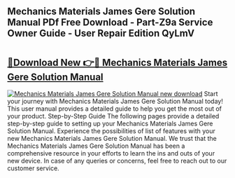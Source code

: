 ## Mechanics Materials James Gere Solution Manual PDf Free Download - Part-Z9a Service Owner Guide - User Repair Edition QyLmV

# <h2><a href="http://bc65505.oget.top/?id=Mechanics+Materials+James+Gere+Solution+Manual">🔗Download New 👉🔴 Mechanics Materials James Gere Solution Manual</a></h2>

[![Mechanics Materials James Gere Solution Manual new download](https://i.imgur.com/5g1atiW.png)](http://bc65505.oget.top/?id=Mechanics+Materials+James+Gere+Solution+Manual)
Start your journey with Mechanics Materials James Gere Solution Manual today! This user manual provides a detailed guide to help you get the most out of your product. Step-by-Step Guide The following pages provide a detailed step-by-step guide to setting up your Mechanics Materials James Gere Solution Manual. Experience the possibilities of list of features with your new Mechanics Materials James Gere Solution Manual. We trust that the Mechanics Materials James Gere Solution Manual has been a comprehensive resource in your efforts to learn the ins and outs of your new device. In case of any queries or concerns, feel free to reach out to our customer service.
